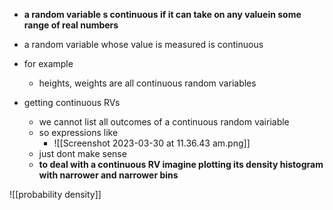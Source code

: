 
- **a random variable s continuous if it can take on any valuein some range of real numbers**
- a random variable whose value is measured is continuous 
- for example 
	- heights, weights are all continuous random variables 

- getting continuous RVs
	- we cannot list all outcomes of a continuous random vairiable 
	- so expressions like 
		- ![[Screenshot 2023-03-30 at 11.36.43 am.png]]
	- just dont make sense 
	- **to deal with a continuous RV imagine plotting its density histogram with narrower and narrower bins**

![[probability density]]